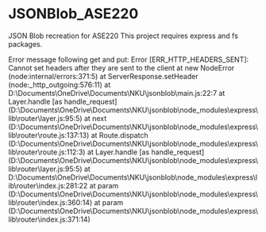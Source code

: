 # JSONBlob_ASE220
JSON Blob recreation for ASE220
This project requires express and fs packages. 

Error message following get and put:
Error [ERR_HTTP_HEADERS_SENT]: Cannot set headers after they are sent to the client
    at new NodeError (node:internal/errors:371:5)
    at ServerResponse.setHeader (node:_http_outgoing:576:11)
    at D:\Documents\OneDrive\Documents\NKU\jsonblob\main.js:22:7
    at Layer.handle [as handle_request] (D:\Documents\OneDrive\Documents\NKU\jsonblob\node_modules\express\lib\router\layer.js:95:5)
    at next (D:\Documents\OneDrive\Documents\NKU\jsonblob\node_modules\express\lib\router\route.js:137:13)
    at Route.dispatch (D:\Documents\OneDrive\Documents\NKU\jsonblob\node_modules\express\lib\router\route.js:112:3)
    at Layer.handle [as handle_request] (D:\Documents\OneDrive\Documents\NKU\jsonblob\node_modules\express\lib\router\layer.js:95:5)
    at D:\Documents\OneDrive\Documents\NKU\jsonblob\node_modules\express\lib\router\index.js:281:22
    at param (D:\Documents\OneDrive\Documents\NKU\jsonblob\node_modules\express\lib\router\index.js:360:14)
    at param (D:\Documents\OneDrive\Documents\NKU\jsonblob\node_modules\express\lib\router\index.js:371:14)
